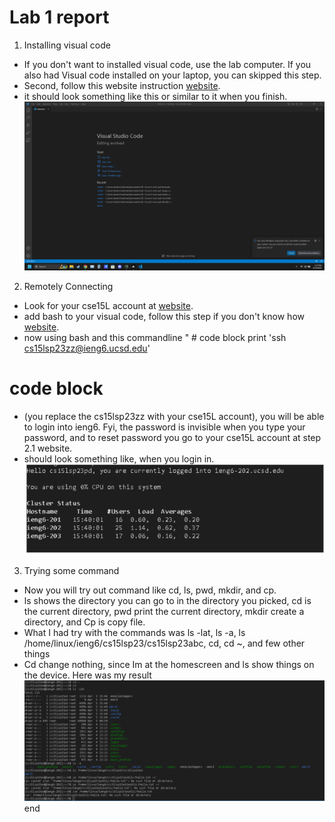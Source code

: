 # Lab 1 report
1. Installing visual code
- If you don't want to installed visual code, use the lab computer. If you also had Visual code installed on your laptop, you can skipped this step.
- Second, follow this website instruction [website](https://code.visualstudio.com/).
- it should look something like this or similar to it when you finish.
![Image](WM-Screenshots-20230410174804.png)
2. Remotely Connecting
- Look for your cse15L account at [website](https://sdacs.ucsd.edu/~icc/index.php).
- add bash to your visual code, follow this step if you don't know how [website](https://stackoverflow.com/questions/42606837/how-do-i-use-bash-on-windows-from-the-visual-studio-code-integrated-terminal/50527994#50527994).
- now using bash and this commandline " # code block 
                                     print 'ssh cs15lsp23zz@ieng6.ucsd.edu'
# code block
- (you replace the cs15lsp23zz with your cse15L account), you will be able to login into ieng6. Fyi, the password is invisible when you type your password, and to reset password you go to your cse15L account at step 2.1 website.
- should look something like, when you login in.
![Image](WM-Screenshots-20230410175634.png)
3. Trying some command
-  Now you will try out command like cd, ls, pwd, mkdir, and cp.
-   ls shows the directory you can go to in the directory you picked, cd is the current directory,  pwd print the current directory, mkdir create a directory, and Cp is copy file.
- What I had try with the commands was ls -lat, ls -a, ls /home/linux/ieng6/cs15lsp23/cs15lsp23abc, cd, cd ~, and few other things
-  Cd change nothing, since Im at the homescreen and ls show things on the device.
Here was my result
![Image](WM-Screenshots-20230410180308.png)
end
